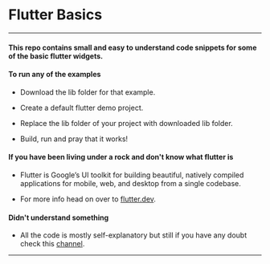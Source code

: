 # Flutter Basics

---

#### This repo contains small and easy to understand code snippets for some of the basic flutter widgets.

#### To run any of the examples

- Download the lib folder for that example.

- Create a default flutter demo project.

- Replace the lib folder of your project with downloaded lib folder. 

- Build, run and pray that it works!

#### If you have been living under a rock and don't know what flutter is

- Flutter is Google’s UI toolkit for building beautiful, natively compiled applications for mobile, web, and desktop from a single codebase. 

- For more info head on over to [flutter.dev](https://flutter.dev/).

#### Didn't understand something

- All the code is mostly self-explanatory but still if you have any doubt check this [channel](https://www.youtube.com/channel/UCgofYEUiBiD5lybABz5Kyag).

---
